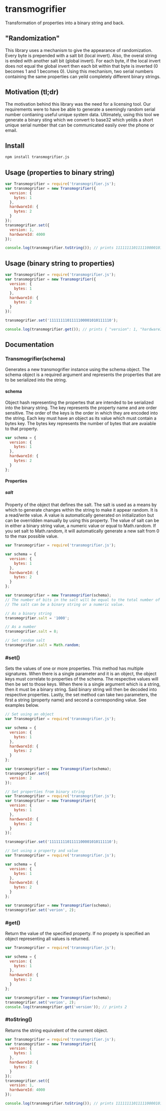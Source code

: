 # transmogrifier
Transformation of properties into a binary string and back.

## "Randomization"
This library uses a mechanism to give the appearance of randomization. Every byte is prepended with a salt bit (local invert). Also, the overal string is ended with another salt bit (global invert). For each byte, if the local invert does not equal the global invert then each bit within that byte is inverted (0 becomes 1 and 1 becomes 0). Using this mechanism, two serial numbers containing the same properties can yeild completely different binary strings.

## Motivation (tl;dr)
The motivation behind this library was the need for a licensing tool. Our requirements were to have be able to generate a seemingly random serial number contianing useful unique system data. Ultimately, using this tool we generate a binary sting which we convert to base32 which yeilds a short unique serial number that can be communicated easily over the phone or email.

## Install
```bash
npm install transmogrifier.js
```

## Usage (properties to binary string)
```javascript
var Transmogrifier = require('transmogrifier.js');
var transmogrifier = new Transmogrifier({
  version: {
    bytes: 1
  },
  hardwareId: {
    bytes: 2
  }
});
transmogrifier.set({
  version: 1,
  hardwareId: 4000
});

console.log(transmogrifier.toString()); // prints 1111111101111100001010111110
```

## Usage (binary string to properties)
```javascript
var Transmogrifier = require('transmogrifier.js');
var transmogrifier = new Transmogrifier({
  version: {
    bytes: 1
  },
  hardwareId: {
    bytes: 2
  }
});

transmogrifier.set('1111111101111100001010111110');

console.log(transmogrifier.get()); // prints { "version": 1, "hardwareId": 4000 }
```

## Documentation

### Transmogrifier(schema)
Generates a new transmogrifier instance using the schema object. The schema object is a required argument and represents the properties that are to be serialized into the string.

#### schema
Object hash representing the propertes that are intended to be serialized into the binary string. The key represents the property name and are order sensitive. The order of the keys is the order in which they are encoded into the string. Each key must have an object as its value which must contain a bytes key. The bytes key represents the number of bytes that are avaiable to that property.
```javascript
var schema = {
  version: {
    bytes: 1
  },
  hardwareId: {
    bytes: 2
  }
};
```

#### Properties

##### salt
Property of the object that defines the salt. The salt is used as a means by which to generate changes within the string to make it appear random. It is a read/write value. A value is automatically generated on initialization but can be overridden manually by using this property. The value of salt can be in either a binary string value, a numeric value or equal to Math.random. If you set salt to Math.random, it will automatically generate a new salt from 0 to the max possible value.
```javascript
var Transmogrifier = require('transmogrifier.js');

var schema = {
  version: {
    bytes: 1
  },
  hardwareId: {
    bytes: 2
  }
};

var transmogrifier = new Transmogrifier(schema);
// The number of bits in the salt will be equal to the total number of bytes plus one.
// The salt can be a binary string or a numeric value.

// As a binary string
transmogrifier.salt = '1000';

// As a number
transmogrifier.salt = 8;

// Set random salt
transmogrifier.salt = Math.random;
```

### #set()
Sets the values of one or more properties. This method has multiple signatures. When there is a single parameter and it is an object, the object keys must correlate to properties of the schema. The respective values will then be set to those keys. When there is a single argument which is a string, then it must be a binary string. Said binary string will then be decoded into respective properties. Lastly, the set method can take two parameters, the first a string  (property name) and second a corresponding value. See examples below.
```javascript
// Set using an object
var Transmogrifier = require('transmogrifier.js');

var schema = {
  version: {
    bytes: 1
  },
  hardwareId: {
    bytes: 2
  }
};

var transmogrifier = new Transmogrifier(schema);
transmogrifier.set({
  version: 2
});
```

```javascript
// Set properties from binary string
var Transmogrifier = require('transmogrifier.js');
var transmogrifier = new Transmogrifier({
  version: {
    bytes: 1
  },
  hardwareId: {
    bytes: 2
  }
});

transmogrifier.set('1111111101111100001010111110');
```

```javascript
// Set using a property and value
var Transmogrifier = require('transmogrifier.js');

var schema = {
  version: {
    bytes: 1
  },
  hardwareId: {
    bytes: 2
  }
};

var transmogrifier = new Transmogrifier(schema);
transmogrifier.set('verion', 2);
```

### #get()
Return the value of the specified property. If no propety is specified an object representing all values is returned.
```javascript
var Transmogrifier = require('transmogrifier.js');

var schema = {
  version: {
    bytes: 1
  },
  hardwareId: {
    bytes: 2
  }
};

var transmogrifier = new Transmogrifier(schema);
transmogrifier.set('verion', 2);
console.log(transmogrifier.get('version')); // prints 2
```

### #toString()
Returns the string equivalent of the current object.
```javascript
var Transmogrifier = require('transmogrifier.js');
var transmogrifier = new Transmogrifier({
  version: {
    bytes: 1
  },
  hardwareId: {
    bytes: 2
  }
});
transmogrifier.set({
  version: 1,
  hardwareId: 4000
});

console.log(transmogrifier.toString()); // prints 1111111101111100001010111110
```
